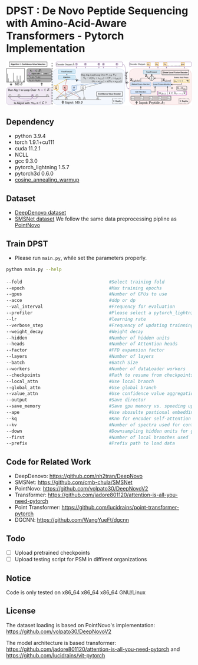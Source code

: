 # DPST : De Novo Peptide Sequencing with Amino-Acid-Aware Transformers - Pytorch Implementation
![](doc/PSM.png)

## Dependency
* python 3.9.4
* torch  1.9.1+cu111
* cuda 11.2.1
* NCLL
* gcc 9.3.0
* pytorch_lightning 1.5.7
* pytorch3d 0.6.0
* [cosine_annealing_warmup](https://github.com/katsura-jp/pytorch-cosine-annealing-with-warmup)

## Dataset
* [DeepDenovo dataset](https://github.com/nh2tran/DeepNovo) 
* [SMSNet dataset](https://github.com/cmb-chula/SMSNet)
We follow the same data preprocessing pipline as [PointNovo](https://github.com/volpato30/DeepNovoV2)


## Train DPST

* Please run `main.py`, while set the parameters properly.

```bash
python main.py --help

--fold                                 #Select training fold
--epoch                                #Max training epochs
--gpus                                 #Number of GPUs to use
--acce                                 #ddp or dp
--val_interval                         #Frequency for evaluation
--profiler                             #Please select a pytorch_lightning profiler
--lr                                   #learning rate
--verbose_step                         #Frequency of updating trainning log
--weight_decay                         #Weight decay
--hidden                               #Number of hidden units
--heads                                #Number of Attention heads
--factor                               #FFD expansion factor
--layers                               #Number of layers
--batch                                #Batch Size
--workers                              #Number of dataLoader workers  
--checkpoints                          #Path to resume from checkpoints
--local_attn                           #Use local branch
--global_attn                          #Use global branch
--value_attn                           #Use confidence value aggregation
--output                               #Save director
--save_memory                          #Save gpu memory vs. speeding update calculation
--ape                                  #Use abosulte postional embedding or relative positonal embedding
--kq                                   #Knn for encoder self-attention
--kv                                   #Number of spectra used for confidence value aggregation
--down                                 #Downsampling hidden units for global branch
--first                                #Number of local branches used
--prefix                               #Prefix path to load data
``` 


## Code for Related Work
* DeepDenovo: https://github.com/nh2tran/DeepNovo
* SMSNet: https://github.com/cmb-chula/SMSNet
* PointNovo: https://github.com/volpato30/DeepNovoV2
* Transformer: https://github.com/jadore801120/attention-is-all-you-need-pytorch
* Point Transformer: https://github.com/lucidrains/point-transformer-pytorch
* DGCNN: https://github.com/WangYueFt/dgcnn

## Todo

- [ ] Upload pretrained checkpoints
- [ ] Upload testing script for PSM in diffirent organizations

## Notice
Code is only tested on x86_64 x86_64 x86_64 GNU/Linux

## License
The dataset loading is based on PointNovo's implementation: https://github.com/volpato30/DeepNovoV2

The model architecture is based transformer: https://github.com/jadore801120/attention-is-all-you-need-pytorch and https://github.com/lucidrains/vit-pytorch



